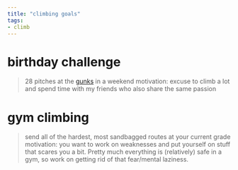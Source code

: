 ```yaml
---
title: "climbing goals"
tags:
- climb
---
```


# birthday challenge
> 28 pitches at the [gunks](climb/gunks) in a weekend
motivation: excuse to climb a lot and spend time with my friends who also share the same passion

# gym climbing
> send all of the hardest, most sandbagged routes at your current grade
motivation: you want to work on weaknesses and put yourself on stuff that scares you a bit.  Pretty much everything is (relatively) safe in a gym, so work on getting rid of that fear/mental laziness.